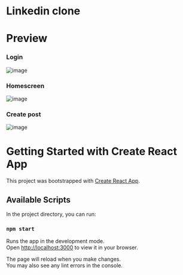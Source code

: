 # Linkedin clone

<!-- <div>
  <h1 align="center"><img src="https://img.icons8.com/nolan/32/disney-plus.png"/>  Disney+ Clone</h1>
</div>

 -->



# Preview
### Login
![image](https://i.ibb.co/KXqXJTc/login.png)

### Homescreen
![image](https://i.ibb.co/BqfGS4S/home.png)

### Create post 
![image](https://i.ibb.co/Kwym3ZW/post.png)


# Getting Started with Create React App

This project was bootstrapped with [Create React App](https://github.com/facebook/create-react-app).

## Available Scripts

In the project directory, you can run:

### `npm start`

Runs the app in the development mode.\
Open [http://localhost:3000](http://localhost:3000) to view it in your browser.

The page will reload when you make changes.\
You may also see any lint errors in the console.
